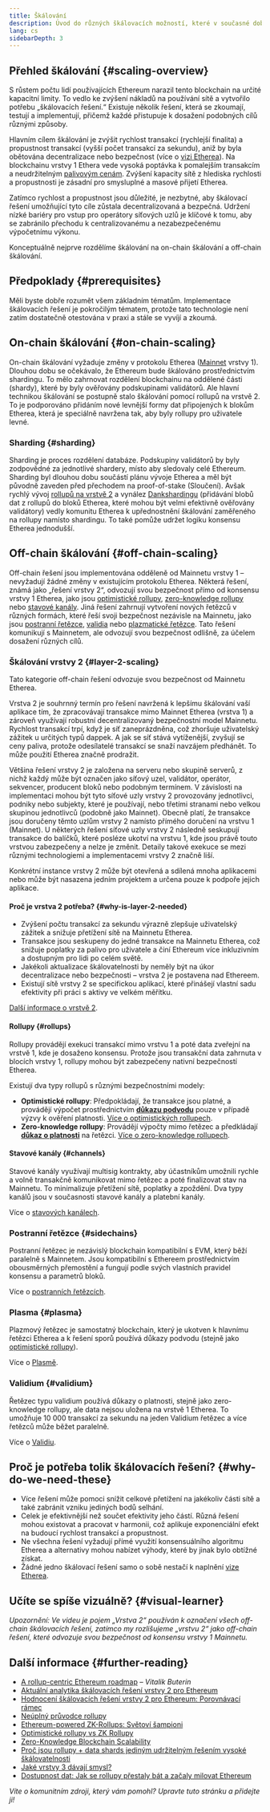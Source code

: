 ```yaml
---
title: Škálování
description: Úvod do různých škálovacích možností, které v současné době vyvíjí ethereovská komunita.
lang: cs
sidebarDepth: 3
---
```


## Přehled škálování {#scaling-overview}

S růstem počtu lidí používajících Ethereum narazil tento blockchain na určité kapacitní limity. To vedlo ke zvýšení nákladů na používání sítě a vytvořilo potřebu „škálovacích řešení.“ Existuje několik řešení, která se zkoumají, testují a implementují, přičemž každé přistupuje k dosažení podobných cílů různými způsoby.

Hlavním cílem škálování je zvýšit rychlost transakcí (rychlejší finalita) a propustnost transakcí (vyšší počet transakcí za sekundu), aniž by byla obětována decentralizace nebo bezpečnost (více o [vizi Etherea](/roadmap/vision/)). Na blockchainu vrstvy 1 Ethera vede vysoká poptávka k pomalejším transakcím a neudržitelným [palivovým cenám](/developers/docs/gas/). Zvýšení kapacity sítě z hlediska rychlosti a propustnosti je zásadní pro smysluplné a masové přijetí Etherea.

Zatímco rychlost a propustnost jsou důležité, je nezbytné, aby škálovací řešení umožňující tyto cíle zůstala decentralizovaná a bezpečná. Udržení nízké bariéry pro vstup pro operátory síťových uzlů je klíčové k tomu, aby se zabránilo přechodu k centralizovanému a nezabezpečenému výpočetnímu výkonu.

Konceptuálně nejprve rozdělíme škálování na on-chain škálování a off-chain škálování.

## Předpoklady {#prerequisites}

Měli byste dobře rozumět všem základním tématům. Implementace škálovacích řešení je pokročilým tématem, protože tato technologie není zatím dostatečně otestována v praxi a stále se vyvíjí a zkoumá.

## On-chain škálování {#on-chain-scaling}

On-chain škálování vyžaduje změny v protokolu Etherea ([Mainnet](/glossary/#mainnet) vrstvy 1). Dlouhou dobu se očekávalo, že Ethereum bude škálováno prostřednictvím shardingu. To mělo zahrnovat rozdělení blockchainu na oddělené části (shardy), které by byly ověřovány podskupinami validátorů. Ale hlavní technikou škálování se postupně stalo škálování pomocí rollupů na vrstvě 2. To je podporováno přidáním nové levnější formy dat připojených k blokům Etherea, která je speciálně navržena tak, aby byly rollupy pro uživatele levné.

### Sharding {#sharding}

Sharding je proces rozdělení databáze. Podskupiny validátorů by byly zodpovědné za jednotlivé shardery, místo aby sledovaly celé Ethereum. Sharding byl dlouhou dobu součástí plánu vývoje Etherea a měl být původně zaveden před přechodem na proof-of-stake (Sloučení). Avšak rychlý vývoj [rollupů na vrstvě 2](#layer-2-scaling) a vynález [Dankshardingu](/roadmap/danksharding) (přidávání blobů dat z rollupů do bloků Etherea, které mohou být velmi efektivně ověřovány validátory) vedly komunitu Etherea k upřednostnění škálování zaměřeného na rollupy namísto shardingu. To také pomůže udržet logiku konsensu Etherea jednodušší.

## Off-chain škálování {#off-chain-scaling}

Off-chain řešení jsou implementována odděleně od Mainnetu vrstvy 1 – nevyžadují žádné změny v existujícím protokolu Etherea. Některá řešení, známá jako „řešení vrstvy 2“, odvozují svou bezpečnost přímo od konsensu vrstvy 1 Etherea, jako jsou [optimistické rollupy](/developers/docs/scaling/optimistic-rollups/), [zero-knowledge rollupy](/developers/docs/scaling/zk-rollups/) nebo [stavové kanály](/developers/docs/scaling/state-channels/). Jiná řešení zahrnují vytvoření nových řetězců v různých formách, které řeší svoji bezpečnost nezávisle na Mainnetu, jako jsou [postranní řetězce](#sidechains), [validia](#validium) nebo [plazmatické řetězce](#plasma). Tato řešení komunikují s Mainnetem, ale odvozují svou bezpečnost odlišně, za účelem dosažení různých cílů.

### Škálování vrstvy 2 {#layer-2-scaling}

Tato kategorie off-chain řešení odvozuje svou bezpečnost od Mainnetu Etherea.

Vrstva 2 je souhrnný termín pro řešení navržená k lepšímu škálování vaší aplikace tím, že zpracovávají transakce mimo Mainnet Etherea (vrstva 1) a zároveň využívají robustní decentralizovaný bezpečnostní model Mainnetu. Rychlost transakcí trpí, když je síť zaneprázdněna, což zhoršuje uživatelský zážitek u určitých typů dappek. A jak se síť stává vytíženější, zvyšují se ceny paliva, protože odesílatelé transakcí se snaží navzájem předhánět. To může použití Etherea značně prodražit.

Většina řešení vrstvy 2 je založena na serveru nebo skupině serverů, z nichž každý může být označen jako síťový uzel, validátor, operátor, sekvencer, producent bloků nebo podobným termínem. V závislosti na implementaci mohou být tyto síťové uzly vrstvy 2 provozovány jednotlivci, podniky nebo subjekty, které je používají, nebo třetími stranami nebo velkou skupinou jednotlivců (podobně jako Mainnet). Obecně platí, že transakce jsou doručeny těmto uzlům vrstvy 2 namísto přímého doručení na vrstvu 1 (Mainnet). U některých řešení síťové uzly vrstvy 2 následně seskupují transakce do balíčků, které posléze ukotví na vrstvu 1, kde jsou právě touto vrstvou zabezpečeny a nelze je změnit. Detaily takové exekuce se mezi různými technologiemi a implementacemi vrstvy 2 značně liší.

Konkrétní instance vrstvy 2 může být otevřená a sdílená mnoha aplikacemi nebo může být nasazena jedním projektem a určena pouze k podpoře jejich aplikace.

#### Proč je vrstva 2 potřeba? {#why-is-layer-2-needed}

- Zvýšení počtu transakcí za sekundu výrazně zlepšuje uživatelský zážitek a snižuje přetížení sítě na Mainnetu Etherea.
- Transakce jsou seskupeny do jedné transakce na Mainnetu Etherea, což snižuje poplatky za palivo pro uživatele a činí Ethereum více inkluzivním a dostupným pro lidi po celém světě.
- Jakékoli aktualizace škálovatelnosti by neměly být na úkor decentralizace nebo bezpečnosti – vrstva 2 je postavena nad Ethereem.
- Existují sítě vrstvy 2 se specifickou aplikací, které přinášejí vlastní sadu efektivity při práci s aktivy ve velkém měřítku.

[Další informace o vrstvě 2](/layer-2/).

#### Rollupy {#rollups}

Rollupy provádějí exekuci transakcí mimo vrstvu 1 a poté data zveřejní na vrstvě 1, kde je dosaženo konsensu. Protože jsou transakční data zahrnuta v blocích vrstvy 1, rollupy mohou být zabezpečeny nativní bezpečností Etherea.

Existují dva typy rollupů s různými bezpečnostními modely:

- **Optimistické rollupy**: Předpokládají, že transakce jsou platné, a provádějí výpočet prostřednictvím [**důkazu podvodu**](/glossary/#fraud-proof) pouze v případě výzvy k ověření platnosti. [Více o optimistických rollupech](/developers/docs/scaling/optimistic-rollups/).
- **Zero-knowledge rollupy**: Provádějí výpočty mimo řetězec a předkládají [**důkaz o platnosti**](/glossary/#validity-proof) na řetězci. [Více o zero-knowledge rollupech](/developers/docs/scaling/zk-rollups/).

#### Stavové kanály {#channels}

Stavové kanály využívají multisig kontrakty, aby účastníkům umožnili rychle a volně transakčně komunikovat mimo řetězec a poté finalizovat stav na Mainnetu. To minimalizuje přetížení sítě, poplatky a zpoždění. Dva typy kanálů jsou v současnosti stavové kanály a platební kanály.

Více o [stavových kanálech](/developers/docs/scaling/state-channels/).

### Postranní řetězce {#sidechains}

Postranní řetězec je nezávislý blockchain kompatibilní s EVM, který běží paralelně s Mainnetem. Jsou kompatibilní s Ethereem prostřednictvím obousměrných přemostění a fungují podle svých vlastních pravidel konsensu a parametrů bloků.

Více o [postranních řetězcích](/developers/docs/scaling/sidechains/).

### Plasma {#plasma}

Plazmový řetězec je samostatný blockchain, který je ukotven k hlavnímu řetězci Etherea a k řešení sporů používá důkazy podvodu (stejně jako [optimistické rollupy](/developers/docs/scaling/optimistic-rollups/)).

Více o [Plasmě](/developers/docs/scaling/plasma/).

### Validium {#validium}

Řetězec typu validium používá důkazy o platnosti, stejně jako zero-knowledge rollupy, ale data nejsou uložena na vrstvě 1 Etherea. To umožňuje 10 000 transakcí za sekundu na jeden Validium řetězec a více řetězců může běžet paralelně.

Více o [Validiu](/developers/docs/scaling/validium/).

## Proč je potřeba tolik škálovacích řešení? {#why-do-we-need-these}

- Více řešení může pomoci snížit celkové přetížení na jakékoliv části sítě a také zabránit vzniku jediných bodů selhání.
- Celek je efektivnější než součet efektivity jeho částí. Různá řešení mohou existovat a pracovat v harmonii, což aplikuje exponenciální efekt na budoucí rychlost transakcí a propustnost.
- Ne všechna řešení vyžadují přímé využití konsensuálního algoritmu Etherea a alternativy mohou nabízet výhody, které by jinak bylo obtížné získat.
- Žádné jedno škálovací řešení samo o sobě nestačí k naplnění [vize Etherea](/roadmap/vision/).

## Učíte se spíše vizuálně? {#visual-learner}

<YouTube id="BgCgauWVTs0" />

_Upozornění: Ve videu je pojem „Vrstva 2“ používán k označení všech off-chain škálovacích řešení, zatímco my rozlišujeme „vrstvu 2“ jako off-chain řešení, které odvozuje svou bezpečnost od konsensu vrstvy 1 Mainnetu._

<YouTube id="7pWxCklcNsU" />

## Další informace {#further-reading}

- [A rollup-centric Ethereum roadmap](https://ethereum-magicians.org/t/a-rollup-centric-ethereum-roadmap/4698) – _Vitalik Buterin_
- [Aktuální analytika škálovacích řešení vrstvy 2 pro Ethereum](https://www.l2beat.com/)
- [Hodnocení škálovacích řešení vrstvy 2 pro Ethereum: Porovnávací rámec](https://medium.com/matter-labs/evaluating-ethereum-l2-scaling-solutions-a-comparison-framework-b6b2f410f955)
- [Neúplný průvodce rollupy](https://vitalik.eth.limo/general/2021/01/05/rollup.html)
- [Ethereum-powered ZK-Rollups: Světoví šampioni](https://hackmd.io/@canti/rkUT0BD8K)
- [Optimistické rollupy vs ZK Rollupy](https://limechain.tech/blog/optimistic-rollups-vs-zk-rollups/)
- [Zero-Knowledge Blockchain Scalability](https://www.archblock.com/poland/assets/download/zero-knowledge-blockchain-scaling-ethworks.pdf)
- [Proč jsou rollupy + data shards jediným udržitelným řešením vysoké škálovatelnosti](https://polynya.medium.com/why-rollups-data-shards-are-the-only-sustainable-solution-for-high-scalability-c9aabd6fbb48)
- [Jaké vrstvy 3 dávají smysl?](https://vitalik.eth.limo/general/2022/09/17/layer_3.html)
- [Dostupnost dat: Jak se rollupy přestaly bát a začaly milovat Ethereum](https://ethereum2077.substack.com/p/data-availability-in-ethereum-rollups)

_Víte o komunitním zdroji, který vám pomohl? Upravte tuto stránku a přidejte ji!_
